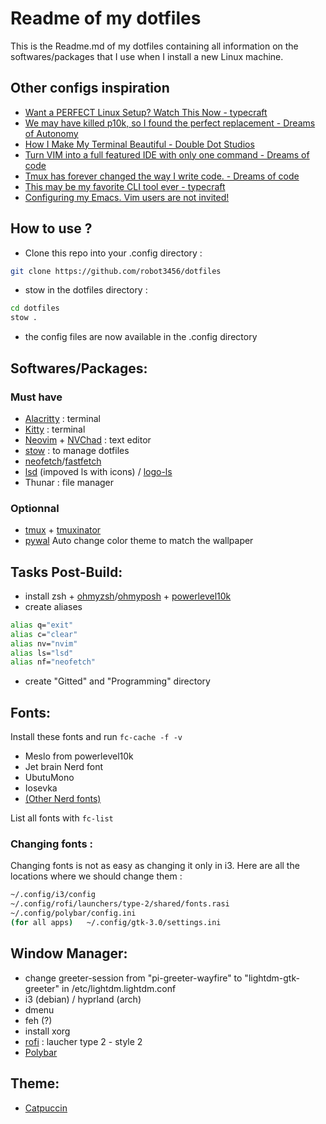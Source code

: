 # Readme of my dotfiles

This is the Readme.md of my dotfiles containing all information on the softwares/packages that I use when I install a new Linux machine. 

## Other configs inspiration

- [Want a PERFECT Linux Setup? Watch This Now - typecraft](https://www.youtube.com/watch?v=wXZgUudR41I)
- [We may have killed p10k, so I found the perfect replacement - Dreams of Autonomy](https://www.youtube.com/watch?v=9U8LCjuQzdc)
- [How I Make My Terminal Beautiful - Double Dot Studios](https://www.youtube.com/watch?v=iFALVHmzPCE)
- [Turn VIM into a full featured IDE with only one command - Dreams of code](https://www.youtube.com/watch?v=Mtgo-nP_r8Y&list=PL05iK6gnYad1sb4iQyqsim_Jc_peZdNXf&index=2)
- [Tmux has forever changed the way I write code. - Dreams of code](https://www.youtube.com/watch?v=DzNmUNvnB04)
- [This may be my favorite CLI tool ever - typecraft](https://www.youtube.com/watch?v=oTNRvnQLLLs)
- [Configuring my Emacs. Vim users are not invited!](https://www.youtube.com/watch?v=PKaJoqQQoIA)
## How to use ?

- Clone this repo into your .config directory :

```bash
git clone https://github.com/robot3456/dotfiles
```

- stow in the dotfiles directory :

```bash
cd dotfiles 
stow .
```
- the config files are now available in the .config directory

## Softwares/Packages:
### Must have 
- [Alacritty](https://github.com/alacritty/alacritty) : terminal
- [Kitty](https://github.com/kovidgoyal/kitty) : terminal
- [Neovim](https://github.com/neovim/neovim) + [NVChad](https://github.com/NvChad/NvChad) : text editor
- [stow](https://www.gnu.org/software/stow/) : to manage dotfiles
- [neofetch]()/[fastfetch](https://github.com/sameemul-haque/dotfiles/tree/mocha/.config/fastfetch)
- [lsd]() (impoved ls with icons) / [logo-ls](https://github.com/Yash-Handa/logo-ls?tab=readme-ov-file#linux)
- Thunar : file manager
### Optionnal
- [tmux](https://github.com/tmux/tmux/wiki) + [tmuxinator](https://github.com/tmuxinator/tmuxinator)
- [pywal](https://github.com/dylanaraps/pywal) Auto change color theme to match the wallpaper


## Tasks Post-Build: 
- install zsh + [ohmyzsh](https://github.com/ohmyzsh/ohmyzsh)/[ohmyposh](https://github.com/JanDeDobbeleer/oh-my-posh) + [powerlevel10k](https://github.com/romkatv/powerlevel10k)
- create aliases
```bash
alias q="exit"
alias c="clear"
alias nv="nvim"
alias ls="lsd" 
alias nf="neofetch"
```
- create "Gitted" and "Programming" directory


## Fonts:

Install these fonts and run ```fc-cache -f -v```

- Meslo from powerlevel10k 
- Jet brain Nerd font
- UbutuMono 
- Iosevka
- [(Other Nerd fonts)](https://www.nerdfonts.com/)

List all fonts with ```fc-list```

### Changing fonts : 

Changing fonts is not as easy as changing it only in i3. 
Here are all the locations where we should change them : 

```bash
~/.config/i3/config
~/.config/rofi/launchers/type-2/shared/fonts.rasi
~/.config/polybar/config.ini
(for all apps)   ~/.config/gtk-3.0/settings.ini 

```

## Window Manager:
- change greeter-session from "pi-greeter-wayfire" to "lightdm-gtk-greeter" in /etc/lightdm.lightdm.conf
- i3 (debian) / hyprland (arch) 
- dmenu 
- feh (?)
- install xorg
- [rofi](https://github.com/adi1090x/rofi) : laucher type 2 - style 2
- [Polybar](https://github.com/polybar/polybar)


## Theme:
- [Catpuccin](https://github.com/catppuccin/catppuccin)



